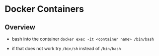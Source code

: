 # Docker Containers

## Overview

- bash into the container `docker exec -it <container name> /bin/bash`

- if that does not work try `/bin/sh` instead of `/bin/bash`
